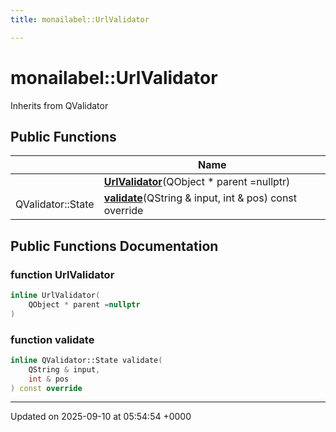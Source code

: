 ```yaml
---
title: monailabel::UrlValidator

---
```


# monailabel::UrlValidator





Inherits from QValidator

## Public Functions

|                | Name           |
| -------------- | -------------- |
| | **[UrlValidator](../Classes/classmonailabel_1_1UrlValidator.md#function-urlvalidator)**(QObject * parent =nullptr) |
| QValidator::State | **[validate](../Classes/classmonailabel_1_1UrlValidator.md#function-validate)**(QString & input, int & pos) const override |

## Public Functions Documentation

### function UrlValidator

```cpp
inline UrlValidator(
    QObject * parent =nullptr
)
```


### function validate

```cpp
inline QValidator::State validate(
    QString & input,
    int & pos
) const override
```


-------------------------------

Updated on 2025-09-10 at 05:54:54 +0000